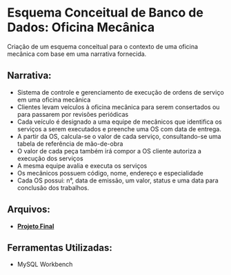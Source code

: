 # Esquema Conceitual de Banco de Dados: Oficina Mecânica

Criação de um esquema conceitual para o contexto de uma oficina mecânica com base em uma narrativa fornecida.

## Narrativa:

- Sistema de controle e gerenciamento de execução de ordens de serviço em uma oficina mecânica
- Clientes levam veículos à oficina mecânica para serem consertados ou para passarem por revisões  periódicas
- Cada veículo é designado a uma equipe de mecânicos que identifica os serviços a serem executados e preenche uma OS com data de entrega.
- A partir da OS, calcula-se o valor de cada serviço, consultando-se uma tabela de referência de mão-de-obra
- O valor de cada peça também irá compor a OS cliente autoriza a execução dos serviços
- A mesma equipe avalia e executa os serviços
- Os mecânicos possuem código, nome, endereço e especialidade
- Cada OS possui: n°, data de emissão, um valor, status e uma data para conclusão dos trabalhos.

## Arquivos:

- [**Projeto Final**](https://github.com/bccalegari/sql_database_specialist_dio/blob/main/1.Modelo%20de%20Entidade%20Relacional%20com%20Banco%20De%20Dados/Construindo%20um%20Esquema%20Conceitual%20para%20Banco%20De%20Dados/oficina_mecanica_dio.pdf)

## Ferramentas Utilizadas:

- MySQL Workbench
